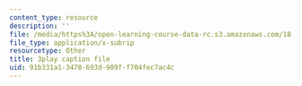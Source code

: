 ```yaml
---
content_type: resource
description: ''
file: /media/https%3A/open-learning-course-data-rc.s3.amazonaws.com/18-03sc-differential-equations-fall-2011/91b331a13478693d909ff704fec7ac4c_vP-oRQqmeg4.srt
file_type: application/x-subrip
resourcetype: Other
title: 3play caption file
uid: 91b331a1-3478-693d-909f-f704fec7ac4c
---
```

